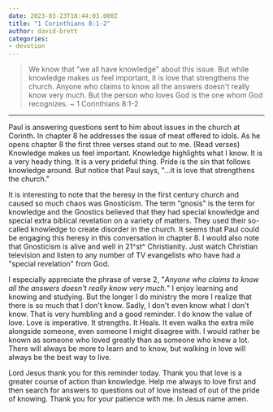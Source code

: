 ```yaml
---
date: 2023-03-23T18:44:03.000Z
title: "1 Corinthians 8:1-2"
author: david-brett
categories:
- devotion
---
```

> We know that "we all have knowledge" about this issue. But while knowledge makes us feel important, it is love that strengthens the church. Anyone who claims to know all the answers doesn't really know very much. But the person who loves God is the one whom God recognizes. ~ 1 Corinthians 8:1-2
* * *  
Paul is answering questions sent to him about issues in the church at Corinth. In chapter 8 he addresses the issue of meat offered to idols. As he opens chapter 8 the first three verses stand out to me. (Read verses) Knowledge makes us feel important. Knowledge highlights what I know. It is a very heady thing. It is a very prideful thing. Pride is the sin that follows knowledge around. But notice that Paul says, "...it is love that strengthens the church."

It is interesting to note that the heresy in the first century church and caused so much chaos was Gnosticism. The term "gnosis" is the term for knowledge and the Gnostics believed that they had special knowledge and special extra biblical revelation on a variety of matters. They used their so-called knowledge to create disorder in the church. It seems that Paul could be engaging this heresy in this conversation in chapter 8. I would also note that Gnosticism is alive and well in 21^st^ Christianity. Just watch Christian television and listen to any number of TV evangelists who have had a "special revelation" from God.

I especially appreciate the phrase of verse 2, "*Anyone who claims to know all the answers doesn't really know very much.*" I enjoy learning and knowing and studying. But the longer I do ministry the more I realize that there is so much that I don't know. Sadly, I don't even know what I don't know. That is very humbling and a good reminder. I do know the value of love. Love is imperative. It strengths. It Heals. It even walks the extra mile alongside someone, even someone I might disagree with. I would rather be known as someone who loved greatly than as someone who knew a lot. There will always be more to learn and to know, but walking in love will always be the best way to live.

Lord Jesus thank you for this reminder today. Thank you that love is a greater course of action than knowledge. Help me always to love first and then search for answers to questions out of love instead of out of the pride of knowing. Thank you for your patience with me. In Jesus name amen.